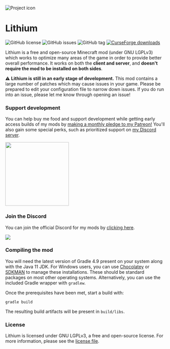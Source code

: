 
![Project icon](https://github.com/jellysquid3/Lithium/raw/master/doc/logo.png)

# Lithium
![GitHub license](https://img.shields.io/github/license/jellysquid3/Lithium.svg)
![GitHub issues](https://img.shields.io/github/issues/jellysquid3/Lithium.svg)
![GitHub tag](https://img.shields.io/github/tag/jellysquid3/Lithium.svg)
[![CurseForge downloads](http://cf.way2muchnoise.eu/full_360438_downloads.svg)](https://minecraft.curseforge.com/projects/lithium)

Lithium is a free and open-source Minecraft mod (under GNU LGPLv3) which works to optimize many areas of the game
in order to provide better overall performance. It works on both the **client and server**, and **doesn't require the mod to be installed on both sides**.

:warning: **Lithium is still in an early stage of development.** This mod contains a large number of patches which may cause issues in your game. Please be prepared
to edit your configuration file to narrow down issues. If you do run into an issue, please let me know through opening an issue!

### Support development

You can help buy me food and support development while getting early access builds of my mods by [making a monthly pledge to my Patreon!](https://patreon.com/jellysquid) You'll also gain some special perks, such as prioritized support on [my Discord server](https://discord.gg/kcb57Cm).

<a href="https://www.patreon.com/bePatron?u=824442"><img src="https://github.com/jellysquid3/Phosphor/raw/master/doc/patreon.png" width="200"></a>

### Join the Discord

You can join the official Discord for my mods by [clicking here](https://discord.gg/UEa6r3d).

<a href="https://discord.gg/ApPrpT"><img src="https://i.vgy.me/YrTrsE.png"></a>

### Compiling the mod

You will need the latest version of Gradle 4.9 present on your system along with the Java 11 JDK. For Windows users, you can use [Chocolatey](https://chocolatey.org) or [SDKMAN](https://sdkman.io/)
to manage these installations. These should be standard packages on most other operating systems. Alternatively, you can use the included Gradle wrapper with `gradlew`.

Once the prerequisites have been met, start a build with:

```
gradle build
```

The resulting build artifacts will be present in `build/libs`.

### License

Lithium is licensed under GNU LGPLv3, a free and open-source license. For more information, please see the [license file](https://github.com/jellysquid3/lithium/blob/master/LICENSE.txt).
